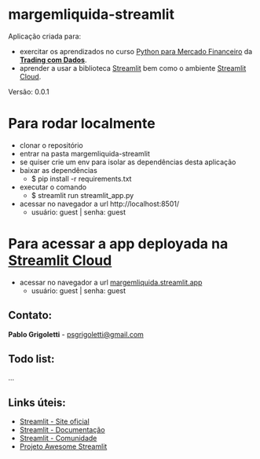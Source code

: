 # margemliquida-streamlit

Aplicação criada para:
- exercitar os aprendizados no curso [Python para Mercado Financeiro](https://hotmart.com/pt-br/marketplace/produtos/python-para-mercado-financeiro/) da [**Trading com Dados**](https://tradingcomdados.com/).
- aprender a usar a biblioteca [Streamlit](https://streamlit.io/) bem como o ambiente [Streamlit Cloud](https://streamlit.io/cloud).

Versão: 0.0.1

# Para rodar localmente

- clonar o repositório
- entrar na pasta margemliquida-streamlit
- se quiser crie um env para isolar as dependências desta aplicação
- baixar as dependências
  - $ pip install -r requirements.txt 
- executar o comando
  - $ streamlit run streamlit_app.py
- acessar no navegador a url http://localhost:8501/
  - usuário: guest | senha: guest

# Para acessar a app deployada na [Streamlit Cloud](https://streamlit.io/cloud)
- acessar no navegador a url [margemliquida.streamlit.app](https://margemliquida.streamlit.app/)
  - usuário: guest | senha: guest

## Contato:
**Pablo Grigoletti** - psgrigoletti@gmail.com

## Todo list:
...

## Links úteis:
- [Streamlit - Site oficial](http://streamlit.io) 
- [Streamlit - Documentação](http://docs.streamlit.io) 
- [Streamlit - Comunidade](http://discuss.streamlit.io) 
- [Projeto Awesome Streamlit](http://awesome-streamlit.org) 
